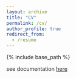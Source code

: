 ```yaml
---
layout: archive
title: "CV"
permalink: /cv/
author_profile: true
redirect_from:
  - /resume
---
```


{% include base_path %}

see documentation [here](files/CV.pdf)
